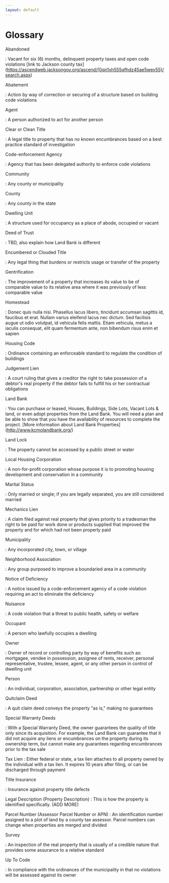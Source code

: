 ```yaml
---
layout: default
---
```


Glossary
========

Abandoned 

: Vacant for six (6) months, delinquent property taxes and open code violations
[link to Jackson county tax] (https://ascendweb.jacksongov.org/ascend/(0qn1xh555qfhdz45ae5wev55)/search.aspx)


Abatement

: Action by way of correction or securing of a structure based on building code violations


Agent

: A person authorized to act for another person


Clear or Clean Title

: A legal title to property that has no known encumbrances based on a best practice standard of investigation


Code-enforcement Agency

: Agency that has been delegated authority to enforce code violations


Community

: Any county or municipality


County

: Any county in the state


Dwelling Unit

: A structure used for occupancy as a place of abode, occupied or vacant


Deed of Trust

: TBD, also explain how Land Bank is different


Encumbered or Clouded Title

: Any legal thing that burdens or restricts usage or transfer of the property


Gentrification

: The improvement of a property that increases its value to be of comparable value to its relative area where it was previously of less comparable value

Homestead

: Donec quis nulla nisi. Phasellus lacus libero, tincidunt accumsan sagittis id, faucibus et erat. Nullam varius eleifend lacus nec dictum. Sed facilisis augue ut odio volutpat, id vehicula felis mattis. Etiam vehicula, metus a iaculis consequat, elit quam fermentum ante, non bibendum risus enim et sapien


Housing Code

: Ordinance containing an enforceable standard to regulate the condition of buildings


Judgement Lien

: A court ruling that gives a creditor the right to take possession of a debtor's real property if the debtor fails to fulfill his or her contractual obligations


Land Bank

: You can purchase or leased, Houses, Buildings, Side Lots, Vacant Lots & land, or even adopt properties from the Land Bank.  You will need a plan and be able to show that you have the availability of resources to complete the project.  [More information about Land Bank Properties] (http://www.kcmolandbank.org/)


Land Lock

: The property cannot be accessed by a public street or water


Local Housing Corporation

: A non-for-profit corporation whose purpose it is to promoting housing development and conservation in a community


Marital Status

: Only married or single; if you are legally separated, you are still considered married

Mechanics Lien

: A claim filed against real property that gives priority to a tradesman the right to be paid for work done or products supplied that improved the property and for which had not been properly paid


Municipality

: Any incorporated city, town, or village


Neighborhood Association

: Any group purposed to improve a boundaried area in a community


Notice of Deficiency

: A notice issued by a code-enforcement agency of a code violation requiring an act to eliminate the deficiency


Nuisance

: A code violation that a threat to public health, safety or welfare


Occupant

: A person who lawfully occupies a dwelling


Owner

: Owner of record or controlling party by way of benefits such as: mortgagee, vendee in possession, assignee of rents, receiver, personal representative, trustee, lessee, agent, or any other person in control of dwelling unit


Person

: An individual, corporation, association, partnership or other legal entity
 


Quitclaim Deed

: A quit claim deed conveys the property "as is," making no guarantees


Special Warranty Deeds

: With a Special Warranty Deed, the owner guarantees the quality of title only since its acquisition. For example, the Land Bank can guarantee that it did not acquire any liens or encumbrances on the property during its ownership term, but cannot make any guarantees regarding encumbrances prior to the tax sale


Tax Lien
: Either federal or state, a tax lien attaches to all property owned by the individual with a tax lien. It expires 10 years after filing, or can be discharged through payment


Title Insurance

: Insurance against property title defects


Legal Description (Property Description)
: This is how the property is identified specifically. (ADD MORE)

Parcel Number (Assessor Parcel Number or APN)
: An identification number assigned to a plot of land by a county tax assessor. Parcel numbers can change when properties are merged and divided

Survey

: An inspection of the real property that is usually of a credible nature that provides some assurance to a relative standard


Up To Code

: In compliance with the ordinances of the municipality in that no violations will be assessed against its owner

